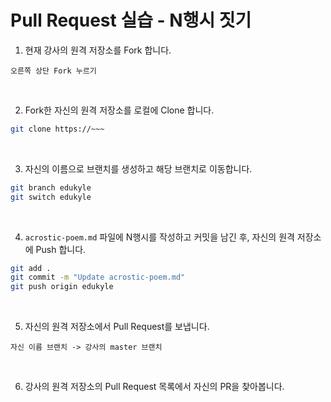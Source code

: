 # Pull Request 실습 - N행시 짓기

1. 현재 강사의 원격 저장소를 Fork 합니다.  
```
오른쪽 상단 Fork 누르기
```

<br>

2. Fork한 자신의 원격 저장소를 로컬에 Clone 합니다.  
```bash
git clone https://~~~
```

<br>

3. 자신의 이름으로 브랜치를 생성하고 해당 브랜치로 이동합니다.  
```bash
git branch edukyle
git switch edukyle
```

<br>

4. `acrostic-poem.md` 파일에 N행시를 작성하고 커밋을 남긴 후, 자신의 원격 저장소에 Push 합니다.
```bash
git add .
git commit -m "Update acrostic-poem.md"
git push origin edukyle
```

<br>

5. 자신의 원격 저장소에서 Pull Request를 보냅니다.
```
자신 이름 브랜치 -> 강사의 master 브랜치
```

<br>

6. 강사의 원격 저장소의 Pull Request 목록에서 자신의 PR을 찾아봅니다.
